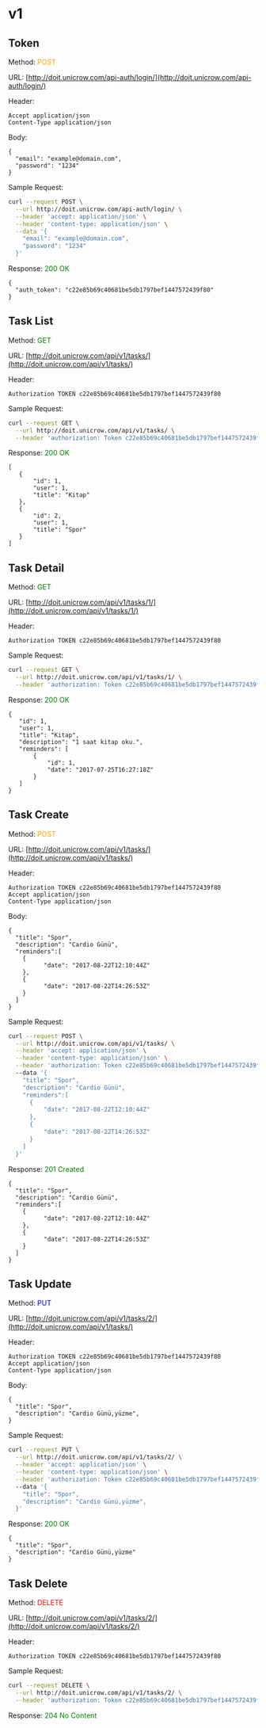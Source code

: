# v1


## **Token**

Method: <span style="color:orange">POST</span><br></p>

URL: [http://doit.unicrow.com/api-auth/login/](http://doit.unicrow.com/api-auth/login/)

Header:
```
Accept application/json
Content-Type application/json
```

Body:
```
{
  "email": "example@domain.com",
  "password": "1234"
}
```

Sample Request:
```bash
curl --request POST \
  --url http://doit.unicrow.com/api-auth/login/ \
  --header 'accept: application/json' \
  --header 'content-type: application/json' \
  --data '{
    "email": "example@domain.com",
    "password": "1234"
  }'
```

Response: <span style="color:green">200 OK</span><br></p>
```
{
  "auth_token": "c22e85b69c40681be5db1797bef1447572439f80"
}
```

## **Task List**

Method: <span style="color:green">GET</span><br></p>

URL: [http://doit.unicrow.com/api/v1/tasks/](http://doit.unicrow.com/api/v1/tasks/)

Header:
```
Authorization TOKEN c22e85b69c40681be5db1797bef1447572439f80
```

Sample Request:
```bash
curl --request GET \
  --url http://doit.unicrow.com/api/v1/tasks/ \
  --header 'authorization: Token c22e85b69c40681be5db1797bef1447572439f80'
```

Response: <span style="color:green">200 OK</span><br></p>
```
[
   {
       "id": 1,
       "user": 1,
       "title": "Kitap"
   },
   {
       "id": 2,
       "user": 1,
       "title": "Spor"
   }
]
```


## **Task Detail**

Method: <span style="color:green">GET</span><br></p>

URL: [http://doit.unicrow.com/api/v1/tasks/1/](http://doit.unicrow.com/api/v1/tasks/1/)

Header:
```
Authorization TOKEN c22e85b69c40681be5db1797bef1447572439f80
```

Sample Request:
```bash
curl --request GET \
  --url http://doit.unicrow.com/api/v1/tasks/1/ \
  --header 'authorization: Token c22e85b69c40681be5db1797bef1447572439f80'
```

Response: <span style="color:green">200 OK</span><br></p>
```
{
   "id": 1,
   "user": 1,
   "title": "Kitap",
   "description": "1 saat kitap oku.",
   "reminders": [
       {
           "id": 1,
           "date": "2017-07-25T16:27:18Z"
       }
   ]
}
```


## **Task Create**

Method: <span style="color:orange">POST</span><br></p>

URL: [http://doit.unicrow.com/api/v1/tasks/](http://doit.unicrow.com/api/v1/tasks/)

Header:
```
Authorization TOKEN c22e85b69c40681be5db1797bef1447572439f80
Accept application/json
Content-Type application/json
```

Body:
```
{
  "title": "Spor",
  "description": "Cardio Günü",
  "reminders":[
    {
          "date": "2017-08-22T12:10:44Z"
    },
    {
          "date": "2017-08-22T14:26:53Z"
    }
  ]
}
```

Sample Request:
```bash
curl --request POST \
  --url http://doit.unicrow.com/api/v1/tasks/ \
  --header 'accept: application/json' \
  --header 'content-type: application/json' \
  --header 'authorization: Token c22e85b69c40681be5db1797bef1447572439f80'
  --data '{
    "title": "Spor",
    "description": "Cardio Günü",
    "reminders":[
      {
          "date": "2017-08-22T12:10:44Z"
      },
      {
          "date": "2017-08-22T14:26:53Z"
      }
    ]
  }'
```

Response: <span style="color:green">201 Created</span><br></p>
```
{
  "title": "Spor",
  "description": "Cardio Günü",
  "reminders":[
    {
          "date": "2017-08-22T12:10:44Z"
    },
    {
          "date": "2017-08-22T14:26:53Z"
    }
  ]
}
```


## **Task Update**

Method: <span style="color:blue">PUT</span><br></p>

URL: [http://doit.unicrow.com/api/v1/tasks/2/](http://doit.unicrow.com/api/v1/tasks/)

Header:
```
Authorization TOKEN c22e85b69c40681be5db1797bef1447572439f80
Accept application/json
Content-Type application/json
```

Body:
```
{
  "title": "Spor",
  "description": "Cardio Günü,yüzme",
}
```

Sample Request:
```bash
curl --request PUT \
  --url http://doit.unicrow.com/api/v1/tasks/2/ \
  --header 'accept: application/json' \
  --header 'content-type: application/json' \
  --header 'authorization: Token c22e85b69c40681be5db1797bef1447572439f80'
  --data '{
    "title": "Spor",
    "description": "Cardio Günü,yüzme",
  }'
```

Response: <span style="color:green">200 OK</span><br></p>
```
{
  "title": "Spor",
  "description": "Cardio Günü,yüzme"
}
```


## **Task Delete**

Method: <span style="color:red">DELETE</span><br></p>

URL: [http://doit.unicrow.com/api/v1/tasks/2/](http://doit.unicrow.com/api/v1/tasks/2/)

Header:
```
Authorization TOKEN c22e85b69c40681be5db1797bef1447572439f80
```

Sample Request:
```bash
curl --request DELETE \
  --url http://doit.unicrow.com/api/v1/tasks/2/ \
  --header 'authorization: Token c22e85b69c40681be5db1797bef1447572439f80'
```

Response: <span style="color:green">204 No Content</span><br></p>

